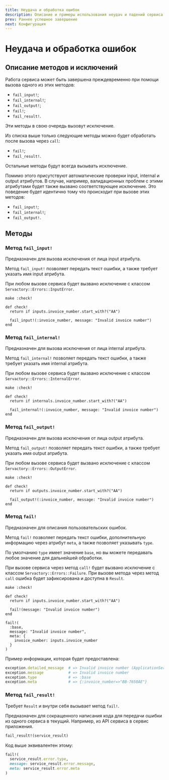 ```yaml
---
title: Неудача и обработка ошибок
description: Описание и примеры использования неудач и падений сервиса
prev: Раннее успешное завершение
next: Конфигурация
---
```


# Неудача и обработка ошибок

## Описание методов и исключений

Работа сервиса может быть завершена преждевременно при помощи вызова одного из этих методов:

- `fail_input!`;
- `fail_internal!`;
- `fail_output!`;
- `fail!`;
- `fail_result!`.

Эти методы в свою очередь вызовут исключение.

Из списка выше только следующие методы можно будет обработать после вызова через `call`:

- `fail!`;
- `fail_result!`.

Остальные методы будут всегда вызывать исключение.

Помимо этого присутствуют автоматические проверки input, internal и output атрибутов.
В случае, например, валидационных проблем с этими атрибутами будет также вызвано соответствующее исключение.
Это поведение будет идентично тому что происходит при вызове этих методов:

- `fail_input!`;
- `fail_internal!`;
- `fail_output!`.

## Методы

### Метод `fail_input!`

Предназначен для вызова исключения от лица input атрибута.

Метод `fail_input!` позволяет передать текст ошибки, а также требует указать имя input атрибута.

При любом вызове сервиса будет вызвано исключение с классом `Servactory::Errors::InputError`.

```ruby{6}
make :check!

def check!
  return if inputs.invoice_number.start_with?("AA")

  fail_input!(:invoice_number, message: "Invalid invoice number")
end
```

### Метод `fail_internal!`

Предназначен для вызова исключения от лица internal атрибута.

Метод `fail_internal!` позволяет передать текст ошибки, а также требует указать имя internal атрибута.

При любом вызове сервиса будет вызвано исключение с классом `Servactory::Errors::InternalError`.

```ruby{6}
make :check!

def check!
  return if internals.invoice_number.start_with?("AA")

  fail_internal!(:invoice_number, message: "Invalid invoice number")
end
```

### Метод `fail_output!`

Предназначен для вызова исключения от лица output атрибута.

Метод `fail_output!` позволяет передать текст ошибки, а также требует указать имя output атрибута.

При любом вызове сервиса будет вызвано исключение с классом `Servactory::Errors::OutputError`.

```ruby{6}
make :check!

def check!
  return if outputs.invoice_number.start_with?("AA")

  fail_output!(:invoice_number, message: "Invalid invoice number")
end
```

### Метод `fail!`

Предназначен для описания пользовательских ошибок.

Метод `fail!` позволяет передать текст ошибки, дополнительную информацию через атрибут `meta`, а также позволяет указывать `type`.

По умолчанию `type` имеет значение `base`, но вы можете передавать любое значение для дальнейшей обработки.

При вызове сервиса через метод `call!` будет вызвано исключение с классом `Servactory::Errors::Failure`.
При вызове метода через метод `call` ошибка будет зафиксирована и доступна в `Result`.

```ruby{6}
make :check!

def check!
  return if inputs.invoice_number.start_with?("AA")

  fail!(message: "Invalid invoice number")
end
```

```ruby{2,4-6}
fail!(
  :base,
  message: "Invalid invoice number",
  meta: {
    invoice_number: inputs.invoice_number
  }
)
```

Пример информации, которая будет предоставлена:

```ruby
exception.detailed_message  # => Invalid invoice number (ApplicationService::Errors::Failure)
exception.message           # => Invalid invoice number
exception.type              # => :base
exception.meta              # => {:invoice_number=>"BB-7650AE"}
```

### Метод `fail_result!`

Требует `Result` и внутри себя вызывает метод `fail!`.

Предназначен для сокращенного написания кода для передачи ошибки из одного сервиса в текущий.
Например, из API сервиса в сервис приложения.

```ruby
fail_result!(service_result)
```

Код выше эквивалентен этому:

```ruby
fail!(
  service_result.error.type,
  message: service_result.error.message,
  meta: service_result.error.meta
)
```
